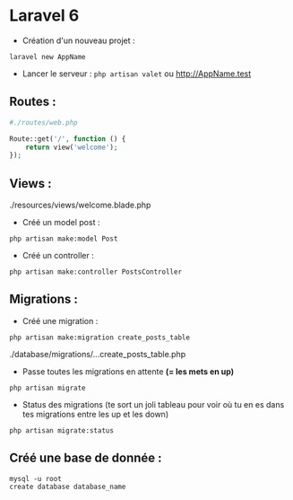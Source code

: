 # Laravel 6

- Création d'un nouveau projet :
```shell
laravel new AppName
```
- Lancer le serveur :
``php artisan valet`` ou http://AppName.test

## Routes :
```php
#./routes/web.php

Route::get('/', function () {
    return view('welcome');
});
```

## Views :
./resources/views/welcome.blade.php


- Créé un model post :
```shell
php artisan make:model Post
```

- Créé un controller :
```shell
php artisan make:controller PostsController
```

## Migrations :
- Créé une migration :
```shell
php artisan make:migration create_posts_table
```
./database/migrations/...create_posts_table.php

- Passe toutes les migrations en attente <strong>(= les mets en up)</strong>
```shell
php artisan migrate
````
- Status des migrations (te sort un joli tableau pour voir où tu en es dans tes migrations entre les up et les down)
```shell
php artisan migrate:status
```

## Créé une base de donnée :
```shell
mysql -u root
create database database_name
```